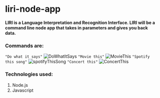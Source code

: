 # liri-node-app


**LIRI is a Language Interpretation and Recognition Interface. LIRI will be a command line node app that takes in parameters and gives you back data.**

### Commands are:
`"Do what it says"`
![DoWhatItSays](https://user-images.githubusercontent.com/53452871/65931287-161d3f00-e3d7-11e9-9819-c4492b0266c3.PNG)
`"Movie this"`
![MovieThis](https://user-images.githubusercontent.com/53452871/65931289-19182f80-e3d7-11e9-8824-2fee0d463413.PNG)
`"Spotify this song"`
![spotifyThisSong](https://user-images.githubusercontent.com/53452871/65931297-1cabb680-e3d7-11e9-80e3-d394d81c5950.PNG)
`"Concert this"`
![ConcertThis](https://user-images.githubusercontent.com/53452871/65931305-22090100-e3d7-11e9-86c3-8e0cb3b5f26e.PNG)


### Technologies used:
  1. Node.js
  2. Javascript
